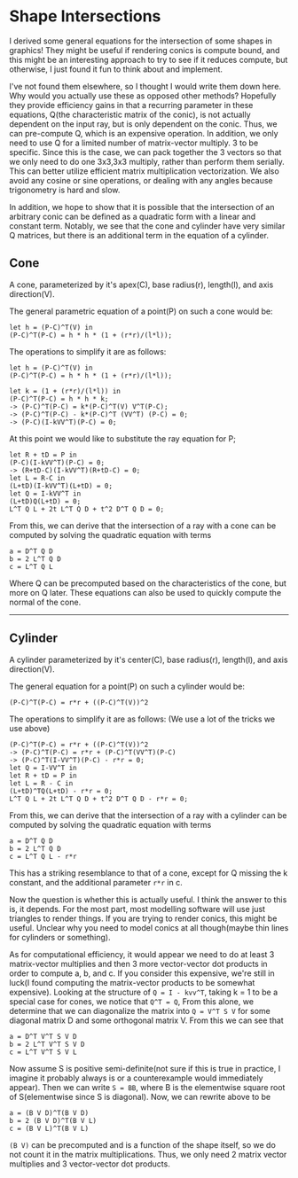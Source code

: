 # Shape Intersections

I derived some general equations for the intersection of some shapes in graphics!
They might be useful if rendering conics is compute bound, and this might be an interesting
approach to try to see if it reduces compute, but otherwise, I just found it fun to think about
and implement.

I've not found them elsewhere, so I thought I would write them down here.
Why would you actually use these as opposed other methods? Hopefully they provide efficiency
gains in that a recurring parameter in these equations, Q(the characteristic matrix of the
conic), is not actually dependent on the
input ray, but is only dependent on the conic. Thus, we can pre-compute Q, which is an expensive
operation. In addition, we only need to use Q for a limited number of matrix-vector
multiply. 3 to be specific. Since this is the case, we can pack together the 3 vectors so that
we only need to do one 3x3,3x3 multiply, rather than perform them serially. This can better
utilize efficient matrix multiplication vectorization. We also avoid any cosine or sine
operations, or dealing with any angles because trigonometry is hard and slow.

In addition, we hope to show that it is possible that the intersection of an arbitrary conic can
be defined as a quadratic form with a linear and constant term. Notably, we see that the cone
and cylinder have very similar Q matrices, but there is an additional term in the equation of a
cylinder.

## Cone
A cone, parameterized by it's apex(C), base radius(r), length(l), and axis direction(V).

The general parametric equation of a point(P) on such a cone would be:
```
let h = (P-C)^T(V) in
(P-C)^T(P-C) = h * h * (1 + (r*r)/(l*l));
```

The operations to simplify it are as follows:

```
let h = (P-C)^T(V) in
(P-C)^T(P-C) = h * h * (1 + (r*r)/(l*l));

let k = (1 + (r*r)/(l*l)) in
(P-C)^T(P-C) = h * h * k;
-> (P-C)^T(P-C) = k*(P-C)^T(V) V^T(P-C);
-> (P-C)^T(P-C) - k*(P-C)^T (VV^T) (P-C) = 0;
-> (P-C)(I-kVV^T)(P-C) = 0;
```
At this point we would like to substitute the ray equation for P;
```
let R + tD = P in
(P-C)(I-kVV^T)(P-C) = 0;
-> (R+tD-C)(I-kVV^T)(R+tD-C) = 0;
let L = R-C in
(L+tD)(I-kVV^T)(L+tD) = 0;
let Q = I-kVV^T in
(L+tD)Q(L+tD) = 0;
L^T Q L + 2t L^T Q D + t^2 D^T Q D = 0;
```

From this, we can derive that the intersection of a ray with a cone can be computed by solving the quadratic
equation with terms
```
a = D^T Q D
b = 2 L^T Q D
c = L^T Q L
```
Where Q can be precomputed based on the characteristics of the cone, but more on Q later.
These equations can also be used to quickly compute the normal of the cone.

---

## Cylinder
A cylinder parameterized by it's center(C), base radius(r), length(l), and axis direction(V).

The general equation for a point(P) on such a cylinder would be:
```
(P-C)^T(P-C) = r*r + ((P-C)^T(V))^2
```

The operations to simplify it are as follows:
(We use a lot of the tricks we use above)
```
(P-C)^T(P-C) = r*r + ((P-C)^T(V))^2
-> (P-C)^T(P-C) = r*r + (P-C)^T(VV^T)(P-C)
-> (P-C)^T(I-VV^T)(P-C) - r*r = 0;
let Q = I-VV^T in
let R + tD = P in
let L = R - C in
(L+tD)^TQ(L+tD) - r*r = 0;
L^T Q L + 2t L^T Q D + t^2 D^T Q D - r*r = 0;
```

From this, we can derive that the intersection of a ray with a cylinder can be computed by solving the quadratic
equation with terms
```
a = D^T Q D
b = 2 L^T Q D
c = L^T Q L - r*r
```
This has a striking resemblance to that of a cone, except for Q missing the k constant, and the
additional parameter `r*r` in c.





Now the question is whether this is actually useful. I think the answer to this is, it depends.
For the most part, most modelling software will use just triangles to render things. If you are
trying to render conics, this might be useful. Unclear why you need to model conics at all
though(maybe thin lines for cylinders or something).

As for computational efficiency, it would appear we need to do at least 3 matrix-vector
multiplies and then 3 more vector-vector dot products in order to compute a, b, and c. If you
consider this expensive, we're still in luck(I found computing the matrix-vector products to be
somewhat expensive). Looking at the structure of `Q = I - kvv^T`,
taking k = 1 to be a special case for cones, we notice that `Q^T = Q`, From this alone, we
determine that we can diagonalize the matrix into `Q = V^T S V` for some diagonal matrix D and
some orthogonal matrix V. From this we can see that
```
a = D^T V^T S V D
b = 2 L^T V^T S V D
c = L^T V^T S V L
```
Now assume S is positive semi-definite(not sure if this is true in practice, I imagine it
probably always is or a counterexample would immediately appear). Then we can write `S = BB`,
where B is the elementwise square root of S(elementwise since S is diagonal). Now, we can
rewrite above to be
```
a = (B V D)^T(B V D)
b = 2 (B V D)^T(B V L)
c = (B V L)^T(B V L)
```
`(B V)` can be precomputed and is a function of the shape itself, so we do not count it in the
matrix multiplications. Thus, we only need 2 matrix vector multiplies and 3 vector-vector dot
products.


